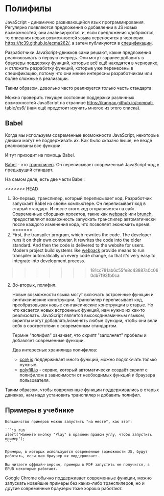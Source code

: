 
# Полифилы

JavaScript - динамично развивающийся язык программирования. Регулярно появляются предложения о добавлении в JS новых возможностей, они анализируются, и, если предложения одобряются, то описания новых возможностей языка переносятся в черновик <https://tc39.github.io/ecma262/>, а затем публикуются в [спецификации](http://www.ecma-international.org/publications/standards/Ecma-262.htm).

Разработчики JavaScript-движков сами решают, какие предложения реализовывать в первую очередь. Они могут заранее добавить в браузеры поддержку функций, которые всё ещё находятся в черновике, и отложить разработку функций, которые уже перенесены в спецификацию, потому что они менее интересны разработчикам или более сложные в реализации.

Таким образом, довольно часто реализуется только часть стандарта.

Можно проверить текущее состояние поддержки различных возможностей JavaScript на странице <https://kangax.github.io/compat-table/es6/> (нам ещё предстоит изучить многое из этого списка).

## Babel

Когда мы используем современные возможности JavaScript, некоторые движки могут не поддерживать их. Как было сказано выше, не везде реализованы все функции.

И тут приходит на помощь Babel.

[Babel](https://babeljs.io) - это [транспилер](https://ru.wikipedia.org/wiki/%D0%A2%D1%80%D0%B0%D0%BD%D1%81%D0%BF%D0%B0%D0%B9%D0%BB%D0%B5%D1%80). Он переписывает современный JavaScript-код в предыдущий стандарт.

На самом деле, есть две части Babel:

<<<<<<< HEAD
1. Во-первых, транспилер, который переписывает код. Разработчик запускает Babel на своём компьютере. Он переписывает код в старый стандарт. И после этого код отправляется на сайт. Современные сборщики проектов, такие как [webpack](http://webpack.github.io/) или [brunch](http://brunch.io/), предоставляют возможность запускать транспилер автоматически после каждого изменения кода, что позволяет экономить время.
=======
1. First, the transpiler program, which rewrites the code. The developer runs it on their own computer. It rewrites the code into the older standard. And then the code is delivered to the website for users. Modern project build systems like [webpack](http://webpack.github.io/) provide means to run transpiler automatically on every code change, so that it's very easy to integrate into development process.
>>>>>>> 181cc781ab6c55fe8c43887a0c060db7f93fb0ca

2. Во-вторых, полифил.

    Новые возможности языка могут включать встроенные функции и синтаксические конструкции. Транспилер переписывает код, преобразовывая новые синтаксические конструкции в старые. Но что касается новых встроенных функций, нам нужно их как-то реализовать. JavaScript является высокодинамичным языком, скрипты могут добавлять/изменять любые функции, чтобы они вели себя в соответствии с современным стандартом.

    Термин "полифил" означает, что скрипт "заполняет" пробелы и добавляет современные функции.

    Два интересных хранилища полифилов:
    - [core js](https://github.com/zloirock/core-js) поддерживает много функций, можно подключать только нужные.
    - [polyfill.io](http://polyfill.io) - сервис, который автоматически создаёт скрипт с полифилом в зависимости от необходимых функций и браузера пользователя.

Таким образом, чтобы современные функции поддерживались в старых движках, нам надо установить транспилер и добавить полифил.

## Примеры в учебнике


````online
Большинство примеров можно запустить "на месте", как этот:

```js run
alert('Нажмите кнопку "Play" в крайнем правом углу, чтобы запустить пример');
```

Примеры, в которых используются современные возможности JS, будут работать, если ваш браузер их поддерживает.
````

```offline
Вы читаете оффлайн-версию, примеры в PDF запустить не получится, в EPUB некоторые работают.
```

Google Chrome обычно поддерживает современные функции, можно запускать новейшие примеры без каких-либо транспилеров, но и другие современные браузеры тоже хорошо работают.
